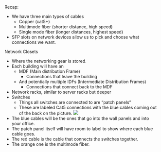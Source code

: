 
Recap: 
- We have three main types of cables
	- Copper (cat5+) 
	- Multimode fiber (shorter distance, high speed) 
	- Single mode fiber (longer distances, highest speed) 
- SFP slots on network devices allow us to pick and choose what connections we want.

  

Network Closets 
- Where the networking gear is stored. 
- Each building will have an 
	- MDF (Main distribution Frame) 
		- Connections that leave the building 
	- And potentially multiple IDFs (Intermediate Distribution Frames) 
		- Connections that connect back to the MDF 
- Network racks, similar to server racks but deeper
- Switches 
	- Things all switches are connected to are “patch panels” 
	- These are labeled Cat5 connections with the blue cables coming out of the back on the picture.
**![](https://lh6.googleusercontent.com/y1QFESjuG7M7FGvrhPK5-7Yy87GGtZAegFUQQMMWUwEmh9t-g_YWq0qDY9nZKkANhijG2RHTC8HDSImtNd6M-pFu4rwcAZMBDwNNxhs2JJsUcBf6MHff1RRv1HhhTd7YvBX0jjom_13c_dE-5Vz5jQY)**
- The blue cables will be the ones that go into the wall panels and into your office. 
- The patch panel itself will have room to label to show where each blue cable goes. 
- The red cable is the cable that connects the switches together. 
- The orange one is the multimode fiber.